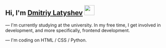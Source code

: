 <h2>Hi, I'm <a href="https://latyshev.me" target="_blank">Dmitriy Latyshev</a> 
<img src="https://github.com/blackcater/blackcater/raw/main/images/Hi.gif"height="32"/></h2>

— I'm currently studying at the university. In my free time, I get involved in development, and more specifically, frontend development.

— I'm coding on HTML / CSS / Python.
